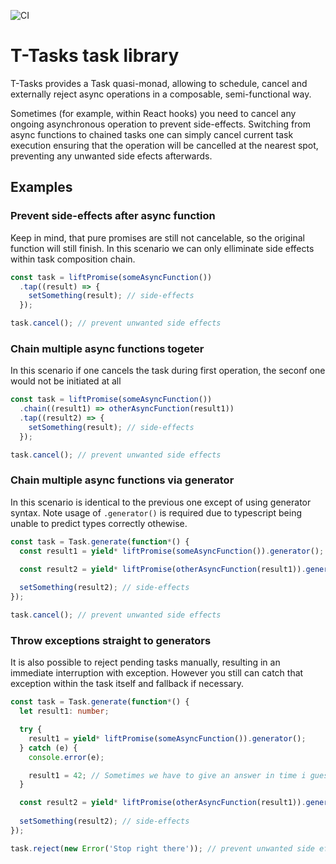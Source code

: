 ![CI](https://github.com/lammonaaf/t-ask/workflows/CI/badge.svg?branch=master)

# T-Tasks task library

T-Tasks provides a Task quasi-monad, allowing to schedule, cancel and externally reject async operations in a composable, semi-functional way.

Sometimes (for example, within React hooks) you need to cancel any ongoing asynchronous operation to prevent side-effects. Switching from async functions to chained tasks one can simply cancel current task execution ensuring that the operation will be cancelled at the nearest spot, preventing any unwanted side efects afterwards.

## Examples

### Prevent side-effects after async function

Keep in mind, that pure promises are still not cancelable, so the original function will still finish. In this scenario we can only elliminate side effects within task composition chain.

```typescript
const task = liftPromise(someAsyncFunction())
  .tap((result) => {
    setSomething(result); // side-effects
  });

task.cancel(); // prevent unwanted side effects
```

### Chain multiple async functions togeter

In this scenario if one cancels the task during first operation, the seconf one would not be initiated at all

```typescript
const task = liftPromise(someAsyncFunction())
  .chain((result1) => otherAsyncFunction(result1))
  .tap((result2) => {
    setSomething(result); // side-effects
  });

task.cancel(); // prevent unwanted side effects
```

### Chain multiple async functions via generator

In this scenario is identical to the previous one except of using generator syntax. Note usage of ```.generator()``` is required due to typescript being unable to predict types correctly othewise.

```typescript
const task = Task.generate(function*() {
  const result1 = yield* liftPromise(someAsyncFunction()).generator();

  const result2 = yield* liftPromise(otherAsyncFunction(result1)).generator();
  
  setSomething(result2); // side-effects
});

task.cancel(); // prevent unwanted side effects
```

### Throw exceptions straight to generators

It is also possible to reject pending tasks manually, resulting in an immediate interruption with exception. However you still can catch that exception within the task itself and fallback if necessary.

```typescript
const task = Task.generate(function*() {
  let result1: number;

  try {
    result1 = yield* liftPromise(someAsyncFunction()).generator();
  } catch (e) {
    console.error(e);

    result1 = 42; // Sometimes we have to give an answer in time i guess
  }

  const result2 = yield* liftPromise(otherAsyncFunction(result1)).generator();
  
  setSomething(result2); // side-effects
});

task.reject(new Error('Stop right there')); // prevent unwanted side effects
```
